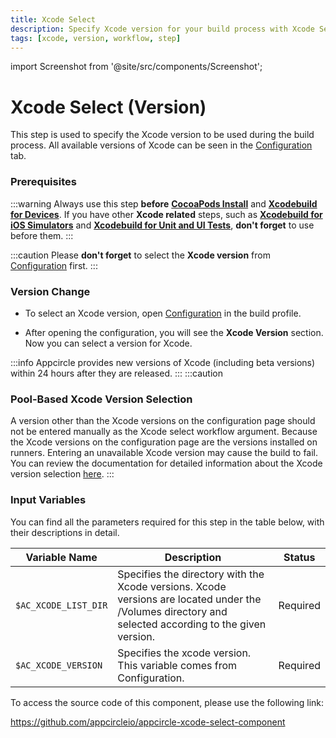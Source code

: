 ```yaml
---
title: Xcode Select
description: Specify Xcode version for your build process with Xcode Select. Always use before CocoaPods Install and Xcodebuild steps.
tags: [xcode, version, workflow, step]
---
```


import Screenshot from '@site/src/components/Screenshot';

# Xcode Select (Version)

This step is used to specify the Xcode version to be used during the build process. All available versions of Xcode can be seen in the [Configuration](https://docs.appcircle.io/build/build-process-management/build-profile-configuration) tab.

### Prerequisites

:::warning
Always use this step **before** [**CocoaPods Install**](https://docs.appcircle.io/workflows/ios-specific-workflow-steps/#cocoapods-install) and [**Xcodebuild for Devices**](https://docs.appcircle.io/workflows/ios-specific-workflow-steps/#xcodebuild-for-devices-archive--export). If you have other **Xcode related** steps, such as [**Xcodebuild for iOS Simulators**](https://docs.appcircle.io/workflows/ios-specific-workflow-steps/#xcodebuild-for-ios-simulator) and [**Xcodebuild for Unit and UI Tests**](https://docs.appcircle.io/workflows/ios-specific-workflow-steps/#xcodebuild-for-unit-and-ui-tests), **don't forget** to use before them.
:::

:::caution
Please **don't forget** to select the **Xcode version** from [Configuration](https://docs.appcircle.io/build/building-ios-applications#build-configuration) first.
:::

<Screenshot url='https://cdn.appcircle.io/docs/assets/BE2585-xcodeOrder.png' />

### Version Change

- To select an Xcode version, open [Configuration](https://docs.appcircle.io/build/building-ios-applications#build-configuration) in the build profile.

<Screenshot url='https://cdn.appcircle.io/docs/assets/BE2585-xcode_select_config.png' />

- After opening the configuration, you will see the **Xcode Version** section. Now you can select a version for Xcode.

<Screenshot url='https://cdn.appcircle.io/docs/assets/BE2585-xcode_select_list.png' />

:::info
Appcircle provides new versions of Xcode (including beta versions) within 24 hours after they are released.
:::
:::caution

### Pool-Based Xcode Version Selection

A version other than the Xcode versions on the configuration page should not be entered manually as the Xcode select workflow argument.
Because the Xcode versions on the configuration page are the versions installed on runners.
Entering an unavailable Xcode version may cause the build to fail.
You can review the documentation for detailed information about the Xcode version selection [here](/self-hosted-appcircle/self-hosted-runner/configure-runner/manage-pools/#pool-based-xcode-version-selection).
:::

### Input Variables

You can find all the parameters required for this step in the table below, with their descriptions in detail.

| Variable Name        | Description                                                                                                                                           | Status   |
| -------------------- | ----------------------------------------------------------------------------------------------------------------------------------------------------- | -------- |
| `$AC_XCODE_LIST_DIR` | Specifies the directory with the Xcode versions. Xcode versions are located under the /Volumes directory and selected according to the given version. | Required |
| `$AC_XCODE_VERSION`  | Specifies the xcode version. This variable comes from Configuration.                                                                                  | Required |

To access the source code of this component, please use the following link:

https://github.com/appcircleio/appcircle-xcode-select-component
